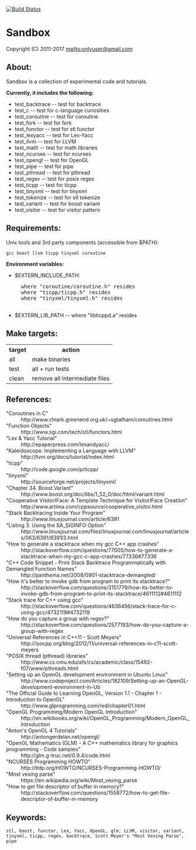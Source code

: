 [![Build Status](https://secure.travis-ci.org/onlyuser/Sandbox.png)](http://travis-ci.org/onlyuser/Sandbox)

Sandbox
=======

Copyright (C) 2011-2017 <mailto:onlyuser@gmail.com>

About:
------

Sandbox is a collection of experimental code and tutorials.

**Currently, it includes the following:**

* test_backtrace -- test for backtrace
* test_c         -- test for c-language curiosities
* test_coroutine -- test for coroutine
* test_fork      -- test for fork
* test_functor   -- test for stl functor
* test_lexyacc   -- test for Lex-Yacc
* test_llvm      -- test for LLVM
* test_math      -- test for math libraries
* test_ncurses   -- test for ncurses
* test_opengl    -- test for OpenGL
* test_pipe      -- test for pipe
* test_pthread   -- test for pthread
* test_regex     -- test for posix regex
* test_ticpp     -- test for ticpp
* test_tinyxml   -- test for tinyxml
* test_tokenize  -- test for stl tokenize
* test_variant   -- test for boost variant
* test_visitor   -- test for visitor pattern

Requirements:
-------------

Unix tools and 3rd party components (accessible from $PATH):

    gcc boost llvm ticpp tinyxml coroutine

**Environment variables:**

* $EXTERN_INCLUDE_PATH:

    <pre>
    where "coroutine/coroutine.h" resides
    where "ticpp/ticpp.h" resides
    where "tinyxml/tinyxml.h" resides
    </pre>

* $EXTERN_LIB_PATH -- where "libticppd.a" resides

Make targets:
-------------

<table>
    <tr><th> target </th><th> action                        </th></tr>
    <tr><td> all    </td><td> make binaries                 </th></tr>
    <tr><td> test   </td><td> all + run tests               </th></tr>
    <tr><td> clean  </td><td> remove all intermediate files </th></tr>
</table>

References:
-----------

<dl>
    <dt>"Coroutines in C"</dt>
    <dd>http://www.chiark.greenend.org.uk/~sgtatham/coroutines.html</dd>
    <dt>"Function Objects"</dt>
    <dd>http://www.sgi.com/tech/stl/functors.html</dd>
    <dt>"Lex & Yacc Tutorial"</dt>
    <dd>http://epaperpress.com/lexandyacc/</dd>
    <dt>"Kaleidoscope: Implementing a Language with LLVM"</dt>
    <dd>http://llvm.org/docs/tutorial/index.html</dd>
    <dt>"ticpp"</dt>
    <dd>http://code.google.com/p/ticpp/</dd>
    <dt>"tinyxml"</dt>
    <dd>http://sourceforge.net/projects/tinyxml/</dd>
    <dt>"Chapter 34. Boost.Variant"</dt>
    <dd>http://www.boost.org/doc/libs/1_52_0/doc/html/variant.html</dd>
    <dt>"Cooperative VisitorIFace: A Template Technique for VisitorIFace Creation"</dt>
    <dd>http://www.artima.com/cppsource/cooperative_visitor.html</dd>
    <dt>"Stack Backtracing Inside Your Program"</dt>
    <dd>http://www.linuxjournal.com/article/6391</dd>
    <dt>"Listing 3. Using the SA_SIGINFO Option"</dt>
    <dd>http://www.linuxjournal.com/files/linuxjournal.com/linuxjournal/articles/063/6391/6391l3.html</dd>
    <dt>"How to generate a stacktrace when my gcc C++ app crashes"</dt>
    <dd>http://stackoverflow.com/questions/77005/how-to-generate-a-stacktrace-when-my-gcc-c-app-crashes/77336#77336</dd>
    <dt>"C++ Code Snippet - Print Stack Backtrace Programmatically with Demangled Function Names"</dt>
    <dd>http://panthema.net/2008/0901-stacktrace-demangled/</dd>
    <dt>"How it's better to invoke gdb from program to print its stacktrace?"</dt>
    <dd>http://stackoverflow.com/questions/3151779/how-its-better-to-invoke-gdb-from-program-to-print-its-stacktrace/4611112#4611112</dd>
    <dt>"Stack trace for C++ using gcc"</dt>
    <dd>http://stackoverflow.com/questions/4636456/stack-trace-for-c-using-gcc/4732119#4732119</dd>
    <dt>"How do you capture a group with regex?"</dt>
    <dd>http://stackoverflow.com/questions/2577193/how-do-you-capture-a-group-with-regex</dd>
    <dt>"Universal References in C++11 - Scott Meyers"</dt>
    <dd>http://isocpp.org/blog/2012/11/universal-references-in-c11-scott-meyers</dd>
    <dt>"POSIX thread (pthread) libraries"</dt>
    <dd>http://www.cs.cmu.edu/afs/cs/academic/class/15492-f07/www/pthreads.html</dd>
    <dt>"Setting up an OpenGL development environment in Ubuntu Linux"</dt>
    <dd>http://www.codeproject.com/Articles/182109/Setting-up-an-OpenGL-development-environment-in-Ub</dd>
    <dt>"The Official Guide to Learning OpenGL, Version 1.1 - Chapter 1 - Introduction to OpenGL"</dt>
    <dd>http://www.glprogramming.com/red/chapter01.html</dd>
    <dt>"OpenGL Programming/Modern OpenGL Introduction"</dt>
    <dd>http://en.wikibooks.org/wiki/OpenGL_Programming/Modern_OpenGL_Introduction</dd>
    <dt>"Anton's OpenGL 4 Tutorials"</dt>
    <dd>http://antongerdelan.net/opengl/</dd>
    <dt>"OpenGL Mathematics (GLM) - A C++ mathematics library for graphics programming - Code samples"</dt>
    <dd>http://glm.g-truc.net/0.9.4/code.html</dd>
    <dt>"NCURSES Programming HOWTO"</dt>
    <dd>http://tldp.org/HOWTO/NCURSES-Programming-HOWTO/</dd>
    <dt>"Most vexing parse"</dt>
    <dd>https://en.wikipedia.org/wiki/Most_vexing_parse</dd>
    <dt>"How to get file descriptor of buffer in memory?"</dt>
    <dd>http://stackoverflow.com/questions/1558772/how-to-get-file-descriptor-of-buffer-in-memory</dd>
</dl>

Keywords:
---------

    stl, boost, functor, Lex, Yacc, OpenGL, glm, LLVM, visitor, variant, tinyxml, ticpp, regex, backtrace, Scott Meyer's "Most Vexing Parse", pipe
